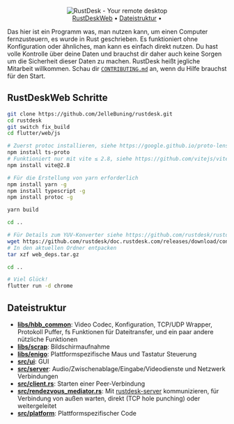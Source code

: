 <p align="center">
  <img src="logo-header.svg" alt="RustDesk - Your remote desktop"><br>
  <a href="#rustdeskweb">RustDeskWeb</a> •
  <a href="#dateistruktur">Dateistruktur</a> •
  
Das hier ist ein Programm was, man nutzen kann, um einen Computer fernzusteuern, es wurde in Rust geschrieben. Es funktioniert ohne Konfiguration oder ähnliches, man kann es einfach direkt nutzen. Du hast volle Kontrolle über deine Daten und brauchst dir daher auch keine Sorgen um die Sicherheit dieser Daten zu machen.
RustDesk heißt jegliche Mitarbeit willkommen. Schau dir [`CONTRIBUTING.md`](CONTRIBUTING.md) an, wenn du Hilfe brauchst für den Start.

## RustDeskWeb Schritte

```sh
git clone https://github.com/JelleBuning/rustdesk.git
cd rustdesk
git switch fix_build
cd flutter/web/js

# Zuerst protoc installieren, siehe https://google.github.io/proto-lens/installing-protoc.html
npm install ts-proto
# Funktioniert nur mit vite ≤ 2.8, siehe https://github.com/vitejs/vite/blob/main/docs/guide/build.md#chunking-strategy
npm install vite@2.8

# Für die Erstellung von yarn erforderlich
npm install yarn -g
npm install typescript -g
npm install protoc -g

yarn build

cd ..

# Für Details zum YUV-Konverter siehe https://github.com/rustdesk/rustdesk/issues/364#issuecomment-1023562050
wget https://github.com/rustdesk/doc.rustdesk.com/releases/download/console/web_deps.tar.gz
# In den aktuellen Ordner entpacken
tar xzf web_deps.tar.gz

cd ..

# Viel Glück!
flutter run -d chrome
```

## Dateistruktur

- **[libs/hbb_common](https://github.com/rustdesk/rustdesk/tree/master/libs/hbb_common)**: Video Codec, Konfiguration, TCP/UDP Wrapper, Protokoll Puffer, fs Funktionen für Dateitransfer, und ein paar andere nützliche Funktionen
- **[libs/scrap](https://github.com/rustdesk/rustdesk/tree/master/libs/scrap)**: Bildschirmaufnahme
- **[libs/enigo](https://github.com/rustdesk/rustdesk/tree/master/libs/enigo)**: Plattformspezifische Maus und Tastatur Steuerung
- **[src/ui](https://github.com/rustdesk/rustdesk/tree/master/src/ui)**: GUI
- **[src/server](https://github.com/rustdesk/rustdesk/tree/master/src/server)**: Audio/Zwischenablage/Eingabe/Videodienste und Netzwerk Verbindungen
- **[src/client.rs](https://github.com/rustdesk/rustdesk/tree/master/src/client.rs)**: Starten einer Peer-Verbindung
- **[src/rendezvous_mediator.rs](https://github.com/rustdesk/rustdesk/tree/master/src/rendezvous_mediator.rs)**: Mit [rustdesk-server](https://github.com/rustdesk/rustdesk-server) kommunizieren, für Verbindung von außen warten, direkt (TCP hole punching) oder weitergeleitet
- **[src/platform](https://github.com/rustdesk/rustdesk/tree/master/src/platform)**: Plattformspezifischer Code
